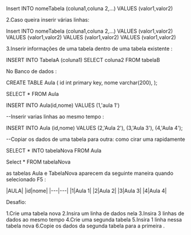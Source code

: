 Insert INTO nomeTabela (coluna1,coluna 2,...)
VALUES (valor1,valor2)



2.Caso queira inserir várias linhas: 

Insert INTO nomeTabela (coluna1,coluna 2,...)
VALUES (valor1,valor2)
VALUES (valor1,valor2)
VALUES (valor1,valor2)
VALUES (valor1,valor2)


3.Inserir informações de uma tabela dentro de uma tabela existente : 

INSERT INTO TabelaA (coluna1)
SELECT coluna2
FROM tabelaB


No Banco de dados : 

CREATE TABLE Aula (
id int primary key,
nome varchar(200),
);

SELECT * FROM Aula

INSERT INTO Aula(id,nome)
VALUES (1,'aula 1')


--Inserir varias linhas ao mesmo tempo : 

INSERT INTO Aula (id,nome)
VALUES 
(2,'Aula 2'),
(3,'Aula 3'),
(4,'Aula 4');

--Copiar os dados de uma tabela para outra: como cirar uma rapidamente 

SELECT * INTO tabelaNova FROM Aula

Select * FROM tabelaNova



as tabelas Aula e TabelaNova aparecem da seguinte maneira quando selecionado F5 : 

|AULA|
|id|nome|
|---|---|
|1|Aula 1|
|2|Aula 2|
|3|Aula 3|
|4|Aula 4|


Desafio: 

1.Crie uma tabela nova
2.Insira um linha de dados nela
3.Insira 3 linhas de dados ao mesmo tempo 
4.Crie uma segunda tabela 
5.Insira 1 linha nessa tabela nova
6.Copie os dados da segunda tabela para a primeira . 